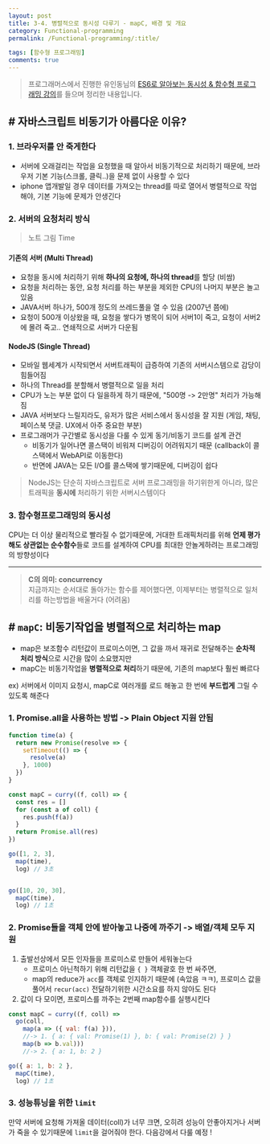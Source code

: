 ```yaml
---
layout: post
title: 3-4. 병렬적으로 동시성 다루기 - mapC, 배경 및 개요
category: Functional-programming
permalink: /Functional-programming/:title/

tags: [함수형 프로그래밍]
comments: true
---
```


>프로그래머스에서 진행한 유인동님의 [ES6로 알아보는 동시성 & 함수형 프로그래밍 강의](https://programmers.co.kr/learn/courses/3409)를 들으며 정리한 내용입니다.

## # 자바스크립트 비동기가 아름다운 이유?

### 1. 브라우저를 안 죽게한다  
* 서버에 오래걸리는 작업을 요청했을 때 알아서 비동기적으로 처리하기 때문에, 브라우저 기본 기능(스크롤, 클릭..)을 문제 없이 사용할 수 있다  
* iphone 앱개발일 경우 데이터를 가져오는 thread를 따로 열어서 병렬적으로 작업해야, 기본 기능에 문제가 안생긴다

### 2. 서버의 요청처리 방식
>노트 그림 Time

#### 기존의 서버 (Multi Thread)
* 요청을 동시에 처리하기 위해 **하나의 요청에, 하나의 thread**를 할당 (비쌈)
* 요청을 처리하는 동안, 요청 처리를 하는 부분을 제외한 CPU의 나머지 부분은 놀고있음
* JAVA서버 하나가, 500개 정도의 쓰레드풀을 열 수 있음 (2007년 쯤에)
* 요청이 500개 이상왔을 때, 요청을 쌓다가 병목이 되어 서버1이 죽고, 요청이 서버2에 몰려 죽고.. 연쇄적으로 서버가 다운됨

#### NodeJS (Single Thread)
* 모바일 웹세계가 시작되면서 서버트래픽이 급증하여 기존의 서버시스템으로 감당이 힘들어짐
* 하나의 Thread를 분할해서 병렬적으로 일을 처리  
* CPU가 노는 부분 없이 다 일을하게 하기 때문에, "500명 -> 2만명" 처리가 가능해짐  
* JAVA 서버보다 느릴지라도, 유저가 많은 서비스에서 동시성을 잘 지원 (게임, 채팅, 페이스북 댓글. UX에서 아주 중요한 부분)
* 프로그래머가 구간별로 동시성을 다룰 수 있게 동기/비동기 코드를 설계 관건  
  * 비동기가 일어나면 콜스택이 비워져 디버깅이 어려워지기 때문 (callback이 콜스택에서 WebAPI로 이동한다)  
  * 반면에 JAVA는 모든 I/O를 콜스택에 쌓기때문에, 디버깅이 쉽다

>NodeJS는 단순히 자바스크립트로 서버 프로그래밍을 하기위한게 아니라, 많은 트래픽을 **동시에** 처리하기 위한 서버시스템이다

### 3. 함수형프로그래밍의 동시성
CPU는 더 이상 물리적으로 빨라질 수 없기때문에, 거대한 트래픽처리를 위해 **언제 평가해도 상관없는 순수함수**들로 코드를 설계하여 CPU를 최대한 안놀게하려는 프로그래밍의 방향성이다

---


> **C의 의미: concurrency**  
>지금까지는 순서대로 돌아가는 함수를 제어했다면, 이제부터는 병렬적으로 일처리를 하는방법을 배울거다 (어려움)

## #  `mapC`: 비동기작업을 병렬적으로 처리하는 map

* map은 보조함수 리턴값이 프로미스이면, 그 값을 까서 재귀로 전달해주는 **순차적 처리 방식**으로 시간을 많이 소요했지만
* mapC는 비동기작업을 **병렬적으로 처리**하기 때문에, 기존의 map보다 훨씬 빠르다  

ex) 서버에서 이미지 요청시, mapC로 여러개를 로드 해놓고 한 번에 **부드럽게** 그릴 수 있도록 해준다

### 1. Promise.all을 사용하는 방법 -> Plain Object 지원 안됨

```js
function time(a) {
  return new Promise(resolve => {
    setTimeout(() => {
      resolve(a)
    }, 1000)
  })
}

const mapC = curry((f, coll) => {
  const res = []
  for (const a of coll) {
    res.push(f(a))
  }
  return Promise.all(res)
})

go([1, 2, 3],
  map(time),
  log) // 3초


go([10, 20, 30],
  mapC(time),
  log) // 1초
```

### 2. Promise들을 객체 안에 받아놓고 나중에 까주기 -> 배열/객체 모두 지원

1. 출발선상에서 모든 인자들을 프로미스로 만들어 세워놓는다
    * 프로미스 아닌척하기 위해 리턴값을 `{ }` 객체괄호 한 번 싸주면,
    * map의 reduce가 `acc`를 객체로 인지하기 때문에 (속았음 ㅋㅋ), 프로미스 값을 풀어서 `recur(acc)` 전달하기위한 시간소요를 하지 않아도 된다
2. 값이 다 모이면, 프로미스를 까주는 2번째 map함수를 실행시킨다

```js
const mapC = curry((f, coll) =>
  go(coll,
    map(a => ({ val: f(a) })),
    //-> 1. { a: { val: Promise(1) }, b: { val: Promise(2) } }
    map(b => b.val)))
    //-> 2. { a: 1, b: 2 }

go({ a: 1, b: 2 },
  mapC(time),
  log) // 1초
```

### 3. 성능튜닝을 위한 `limit` 

만약 서버에 요청해 가져올 데이터(coll)가 너무 크면, 오히려 성능이 안좋아지거나 서버가 죽을 수 있기때문에 `limit`을 걸어줘야 한다. 다음강에서 다룰 예정 !